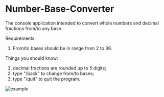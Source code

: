 # Number-Base-Converter
The console application intended to convert whole numbers and decimal fractions from/to any base.



Requirements:
1. From/to bases should be in range from 2 to 36.



Things you should know:
1. decimal fractions are rounded up to 5 digits;
2. type "/back" to change from/to bases;
3. type "/quit" to quit the program.




![example](https://user-images.githubusercontent.com/64216083/159131248-0716ced0-0b7f-4f93-bd56-5c7256c5c7ee.png)
